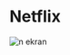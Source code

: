 # Netflix





![n ekran](https://github.com/silan4/Netflix/assets/147344710/63a9a7e3-94a3-46ed-8093-3b1ab2af83e3)



